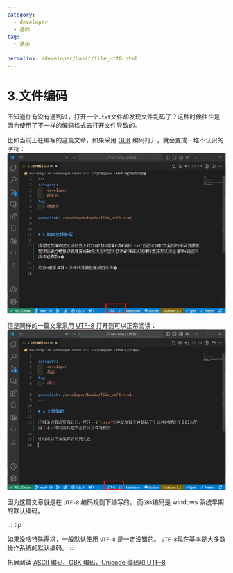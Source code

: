 ```yaml
---
category:
  - developer
  - 基础
tag:
  - 演示

permalink: /developer/basic/file_utf8.html
---
```


# 3.文件编码

不知道你有没有遇到过，打开一个`.txt`文件却发现文件乱码了？这种时候往往是因为使用了不一样的编码格式去打开文件导致的。

比如当前正在编写的这篇文章，如果采用 [GBK](https://zh.wikipedia.org/wiki/汉字内码扩展规范) 编码打开，就会变成一堆不认识的字符：
![](../image/gbk.png)

但是同样的一篇文章采用 [UTF-8](https://zh.wikipedia.org/wiki/UTF-8) 打开则可以正常阅读：
![](../image/utf8.png)

因为这篇文章就是在 `UTF-8` 编码规则下编写的。 而`GBK`编码是 windows 系统早期的默认编码。

::: tip

如果没啥特殊需求，一般默认使用 `UTF-8` 是一定没错的。 `UTF-8`现在基本是大多数操作系统的默认编码。
:::

拓展阅读 [ASCII 编码、GBK 编码，Unicode 编码和 UTF-8](https://www.cnblogs.com/Rainingday/p/14641104.html)
